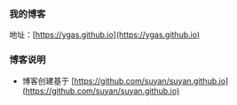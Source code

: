 ### 我的博客

地址：[https://ygas.github.io](https://ygas.github.io)

### 博客说明

* 博客创建基于 [https://github.com/suyan/suyan.github.io](https://github.com/suyan/suyan.github.io)
